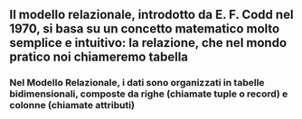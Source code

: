 ## Il modello relazionale, introdotto da <Alert>E. F. Codd</Alert> nel 1970, si basa su un concetto matematico molto semplice e intuitivo: la <Alert>relazione</Alert>, che nel mondo pratico noi chiameremo <Alert strong>tabella</Alert>

<DefinitionBlock v-click class="mt-16">

### Nel Modello Relazionale, i dati sono organizzati in tabelle bidimensionali, composte da righe (chiamate tuple o record) e colonne (chiamate attributi)
</DefinitionBlock>
